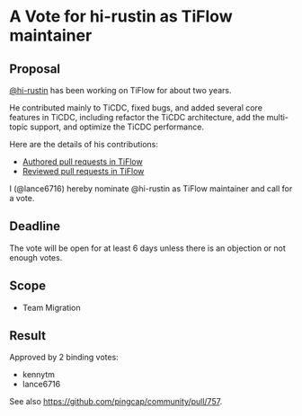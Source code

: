 # A Vote for hi-rustin as TiFlow maintainer

## Proposal

[@hi-rustin](https://github.com/hi-rustin) has been working on TiFlow for about two years.

He contributed mainly to TiCDC, fixed bugs, and added several core features in TiCDC, including refactor the TiCDC architecture, add the multi-topic support, and optimize the TiCDC performance.

Here are the details of his contributions:

* [Authored pull requests in TiFlow](https://github.com/pingcap/tiflow/pulls?q=is%3Apr+sort%3Aupdated-desc+author%3Ahi-rustin)
* [Reviewed pull requests in TiFlow](https://github.com/pingcap/tiflow/pulls?q=is%3Apr+sort%3Aupdated-desc+reviewed-by%3Ahi-rustin)

I (@lance6716) hereby nominate @hi-rustin as TiFlow maintainer and call for a vote.

## Deadline

The vote will be open for at least 6 days unless there is an objection or not enough votes.

## Scope

* Team Migration

## Result

Approved by 2 binding votes:

* kennytm
* lance6716

See also https://github.com/pingcap/community/pull/757.
